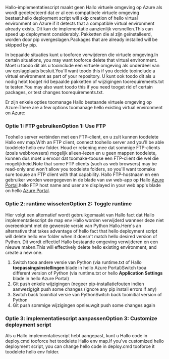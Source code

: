 <span data-ttu-id="a1e6d-101">Hallo-implementatiescript maakt geen Hallo virtuele omgeving op Azure als wordt gedetecteerd dat er al een compatibele virtuele omgeving bestaat.</span><span class="sxs-lookup"><span data-stu-id="a1e6d-101">hello deployment script will skip creation of hello virtual environment on Azure if it detects that a compatible virtual environment already exists.</span></span>  <span data-ttu-id="a1e6d-102">Dit kan de implementatie aanzienlijk versnellen.</span><span class="sxs-lookup"><span data-stu-id="a1e6d-102">This can speed up deployment considerably.</span></span>  <span data-ttu-id="a1e6d-103">Pakketten die al zijn geïnstalleerd, worden door pip overgeslagen.</span><span class="sxs-lookup"><span data-stu-id="a1e6d-103">Packages that are already installed will be skipped by pip.</span></span>

<span data-ttu-id="a1e6d-104">In bepaalde situaties kunt u tooforce verwijderen die virtuele omgeving.</span><span class="sxs-lookup"><span data-stu-id="a1e6d-104">In certain situations, you may want tooforce delete that virtual environment.</span></span>  <span data-ttu-id="a1e6d-105">Moet u toodo dit als u tooinclude een virtuele omgeving als onderdeel van uw opslagplaats besluit.</span><span class="sxs-lookup"><span data-stu-id="a1e6d-105">You'll want toodo this if you decide tooinclude a virtual environment as part of your repository.</span></span>  <span data-ttu-id="a1e6d-106">U kunt ook toodo dit als u nodig hebt tooget rid bepaalde pakketten of wijzigingen toorequirements.txt te testen.</span><span class="sxs-lookup"><span data-stu-id="a1e6d-106">You may also want toodo this if you need tooget rid of certain packages, or test changes toorequirements.txt.</span></span>

<span data-ttu-id="a1e6d-107">Er zijn enkele opties toomanage Hallo bestaande virtuele omgeving op Azure:</span><span class="sxs-lookup"><span data-stu-id="a1e6d-107">There are a few options toomanage hello existing virtual environment on Azure:</span></span>

### <a name="option-1-use-ftp"></a><span data-ttu-id="a1e6d-108">Optie 1: FTP gebruiken</span><span class="sxs-lookup"><span data-stu-id="a1e6d-108">Option 1: Use FTP</span></span>
<span data-ttu-id="a1e6d-109">Toohello server verbinden met een FTP-client, en u zult kunnen toodelete Hallo env map.</span><span class="sxs-lookup"><span data-stu-id="a1e6d-109">With an FTP client, connect toohello server and you'll be able toodelete hello env folder.</span></span>  <span data-ttu-id="a1e6d-110">Houd er rekening mee dat sommige FTP-clients (zoals webbrowsers) mogelijk alleen-lezen en u geen mappen toodelete, kunnen dus moet u ervoor dat toomake-toouse een FTP-client die wel die mogelijkheid.</span><span class="sxs-lookup"><span data-stu-id="a1e6d-110">Note that some FTP clients (such as web browsers) may be read-only and won't allow you toodelete folders, so you'll want toomake sure toouse an FTP client with that capability.</span></span>  <span data-ttu-id="a1e6d-111">Hallo FTP-hostnaam en een gebruiker worden weergegeven in de blade van uw web-app op Hallo [Azure Portal](https://portal.azure.com).</span><span class="sxs-lookup"><span data-stu-id="a1e6d-111">hello FTP host name and user are displayed in your web app's blade on hello [Azure Portal](https://portal.azure.com).</span></span>

### <a name="option-2-toggle-runtime"></a><span data-ttu-id="a1e6d-112">Optie 2: runtime wisselen</span><span class="sxs-lookup"><span data-stu-id="a1e6d-112">Option 2: Toggle runtime</span></span>
<span data-ttu-id="a1e6d-113">Hier volgt een alternatief wordt gebruikgemaakt van Hallo fact dat Hallo implementatiescript de map env Hallo worden verwijderd wanneer deze niet overeenkomt met de gewenste versie van Python Hallo.</span><span class="sxs-lookup"><span data-stu-id="a1e6d-113">Here's an alternative that takes advantage of hello fact that hello deployment script will delete hello env folder when it doesn't match hello desired version of Python.</span></span>  <span data-ttu-id="a1e6d-114">Dit wordt effectief Hallo bestaande omgeving verwijderen en een nieuwe maken.</span><span class="sxs-lookup"><span data-stu-id="a1e6d-114">This will effectively delete hello existing environment, and create a new one.</span></span>

1. <span data-ttu-id="a1e6d-115">Switch tooa andere versie van Python (via runtime.txt of Hallo **toepassingsinstellingen** blade in hello Azure Portal)</span><span class="sxs-lookup"><span data-stu-id="a1e6d-115">Switch tooa different version of Python (via runtime.txt or hello **Application Settings** blade in hello Azure Portal)</span></span>
2. <span data-ttu-id="a1e6d-116">Git push enkele wijzigingen (negeer pip-installatiefouten indien aanwezig)</span><span class="sxs-lookup"><span data-stu-id="a1e6d-116">git push some changes (ignore any pip install errors if any)</span></span>
3. <span data-ttu-id="a1e6d-117">Switch back tooinitial versie van Python</span><span class="sxs-lookup"><span data-stu-id="a1e6d-117">Switch back tooinitial version of Python</span></span>
4. <span data-ttu-id="a1e6d-118">Git push sommige wijzigingen opnieuw</span><span class="sxs-lookup"><span data-stu-id="a1e6d-118">git push some changes again</span></span>

### <a name="option-3-customize-deployment-script"></a><span data-ttu-id="a1e6d-119">Optie 3: implementatiescript aanpassen</span><span class="sxs-lookup"><span data-stu-id="a1e6d-119">Option 3: Customize deployment script</span></span>
<span data-ttu-id="a1e6d-120">Als u Hallo implementatiescript hebt aangepast, kunt u Hallo code in deploy.cmd tooforce het toodelete Hallo env map.</span><span class="sxs-lookup"><span data-stu-id="a1e6d-120">If you've customized hello deployment script, you can change hello code in deploy.cmd tooforce it toodelete hello env folder.</span></span>

